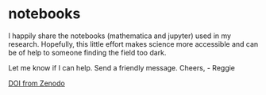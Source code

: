 # notebooks

I happily share the notebooks (mathematica and jupyter) used in my research. Hopefully, this little effort makes science more accessible and can be of help to someone finding the field too dark.

Let me know if I can help. Send a friendly message. Cheers, - Reggie

[DOI from Zenodo](https://zenodo.org/badge/latestdoi/336779354)
